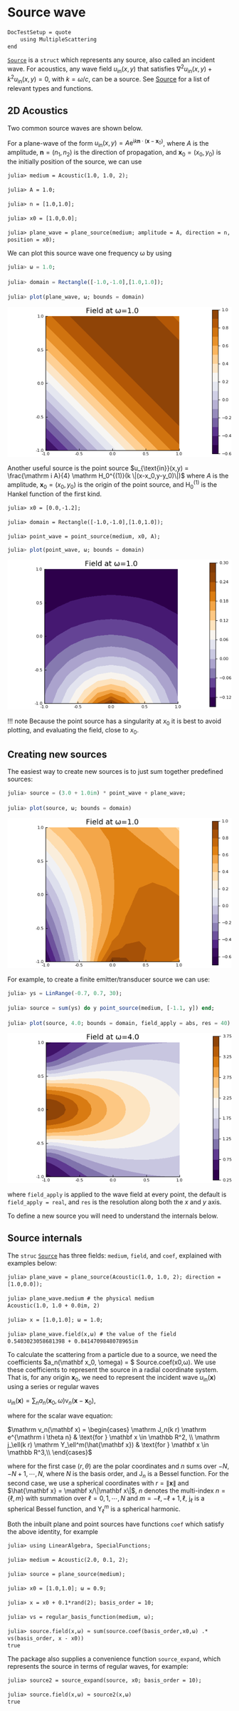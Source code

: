 # Source wave

```@meta
DocTestSetup = quote
    using MultipleScattering
end
```
[`Source`](@ref) is a `struct` which represents any source, also called an incident wave. For acoustics, any wave field $u_{\text{in}}(x,y)$ that satisfies $\nabla^2 u_{\text{in}}(x,y) + k^2 u_{\text{in}}(x,y) = 0$, with $k = \omega/c$, can be a source. See [Source](@ref) for a list of relevant types and functions.

## 2D Acoustics

Two common source waves are shown below.

For a plane-wave of the form $u_{\text{in}}(x,y) = A \mathrm e^{\mathrm i k \mathbf n \cdot (\mathbf x - \mathbf x_0)}$, where $A$ is the amplitude, $\mathbf n = (n_1,n_2)$ is the direction of propagation, and $\mathbf x_0 = (x_0,y_0)$ is the initially position of the source, we can use
```jldoctest intro
julia> medium = Acoustic(1.0, 1.0, 2);

julia> A = 1.0;

julia> n = [1.0,1.0];

julia> x0 = [1.0,0.0];

julia> plane_wave = plane_source(medium; amplitude = A, direction = n, position = x0);
```

We can plot this source wave one frequency ω by using
```julia
julia> ω = 1.0;

julia> domain = Rectangle([-1.0,-1.0],[1.0,1.0]);

julia> plot(plane_wave, ω; bounds = domain)
```
![Plot plane wave](../media/plane-wave.png)

Another useful source is the point source $u_{\text{in}}(x,y) = \frac{\mathrm i A}{4} \mathrm H_0^{(1)}(k \|(x-x_0,y-y_0)\|)$ where $A$ is the amplitude,  $\mathbf x_0 = (x_0,y_0)$ is the origin of the point source, and $\mathrm H_0^{(1)}$ is the Hankel function of the first kind.

```jldoctest intro
julia> x0 = [0.0,-1.2];

julia> domain = Rectangle([-1.0,-1.0],[1.0,1.0]);

julia> point_wave = point_source(medium, x0, A);
```
```julia
julia> plot(point_wave, ω; bounds = domain)
```
![Plot point wave](../media/point-wave.png)

!!! note
    Because the point source has a singularity at $x_0$ it is best to avoid plotting, and evaluating the field, close to $x_0$.

## Creating new sources

The easiest way to create new sources is to just sum together predefined sources:

```julia
julia> source = (3.0 + 1.0im) * point_wave + plane_wave;

julia> plot(source, ω; bounds = domain)
```
![Plot point wave](../media/combined-source.png)

For example, to create a finite emitter/transducer source we can use:
```julia
julia> ys = LinRange(-0.7, 0.7, 30);

julia> source = sum(ys) do y point_source(medium, [-1.1, y]) end;

julia> plot(source, 4.0; bounds = domain, field_apply = abs, res = 40)
```
![Plot point wave](../media/transducer-source.png)

where `field_apply` is applied to the wave field at every point, the default is `field_apply = real`, and `res` is the resolution along both the $x$ and $y$ axis.

To define a new source you will need to understand the internals below.

## Source internals

The `struc` [`Source`](@ref) has three fields: `medium`, `field`, and `coef`, explained with examples below:
```jldoctest intro
julia> plane_wave = plane_source(Acoustic(1.0, 1.0, 2); direction = [1.0,0.0]);

julia> plane_wave.medium # the physical medium
Acoustic(1.0, 1.0 + 0.0im, 2)

julia> x = [1.0,1.0]; ω = 1.0;

julia> plane_wave.field(x,ω) # the value of the field
0.5403023058681398 + 0.8414709848078965im
```

To calculate the scattering from a particle due to a source, we need the coefficients $a_n(\mathbf x_0, \omega) = $ Source.coef(x0,ω). We use these coefficients to represent the source in a radial coordinate system. That is, for any origin $\mathbf x_0$, we need to represent the incident wave $u_{\text{in}}(\mathbf x)$ using a series or regular waves

$u_{\text{in}}(\mathbf x) = \sum_n a_n(\mathbf x_0, \omega) \mathrm v_n(\mathbf x - \mathbf x_0),$  

where for the scalar wave equation:

$\mathrm v_n(\mathbf x) = \begin{cases}
   \mathrm J_n(k r) \mathrm e^{\mathrm i \theta n} & \text{for } \mathbf x \in \mathbb R^2, \\
   \mathrm j_\ell(k r) \mathrm Y_\ell^m(\hat{\mathbf x}) & \text{for } \mathbf x \in \mathbb R^3,\\
\end{cases}$

where for the first case $(r,\theta)$ are the polar coordinates and $n$ sums over $-N,-N+1, \cdots, N$, where $N$ is the basis order, and $\mathrm J_n$ is a Bessel function.
For the second case, we use a spherical coordinates with $r = \| \mathbf x\|$ and $\hat{\mathbf x} = \mathbf x/\|\mathbf x\|$, $n$ denotes the multi-index $n=\{\ell,m\}$ with summation over $\ell = 0, 1, \cdots,N$ and $m=-\ell,-\ell+1,\ell$, $\mathrm j_\ell$ is a spherical Bessel function, and $\mathrm Y_\ell^m$ is a spherical harmonic.

Both the inbuilt plane and point sources have functions `coef` which satisfy the above identity, for example
```jldoctest intro
julia> using LinearAlgebra, SpecialFunctions;

julia> medium = Acoustic(2.0, 0.1, 2);

julia> source = plane_source(medium);

julia> x0 = [1.0,1.0]; ω = 0.9;

julia> x = x0 + 0.1*rand(2); basis_order = 10;

julia> vs = regular_basis_function(medium, ω);

julia> source.field(x,ω) ≈ sum(source.coef(basis_order,x0,ω) .* vs(basis_order, x - x0))
true
```

The package also supplies a convenience function `source_expand`, which represents the source in terms of regular waves, for example:  
```jldoctest intro
julia> source2 = source_expand(source, x0; basis_order = 10);

julia> source.field(x,ω) ≈ source2(x,ω)
true
```
